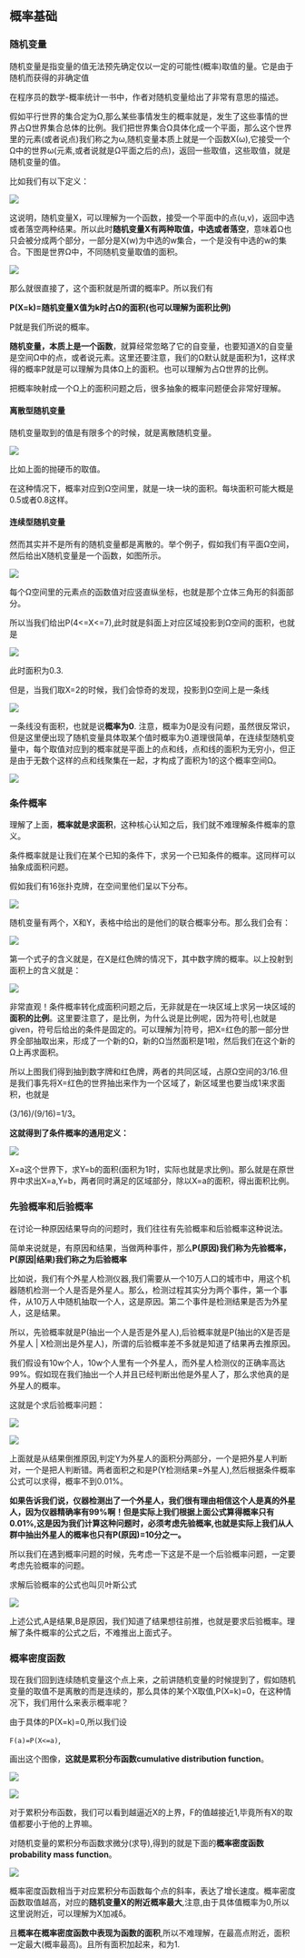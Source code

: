 ## 概率基础

### 随机变量
随机变量是指变量的值无法预先确定仅以一定的可能性(概率)取值的量。它是由于随机而获得的非确定值

在程序员的数学-概率统计一书中，作者对随机变量给出了非常有意思的描述。

假如平行世界的集合定为Ω,那么某些事情发生的概率就是，发生了这些事情的世界占Ω世界集合总体的比例。我们把世界集合Ω具体化成一个平面，那么这个世界里的元素(或者说点)我们称之为ω,随机变量本质上就是一个函数X(ω),它接受一个Ω中的世界ω(元素,或者说就是Ω平面之后的点)，返回一些取值，这些取值，就是随机变量的值。

比如我们有以下定义：

![](image/probability0.jpg)

这说明，随机变量X，可以理解为一个函数，接受一个平面中的点(u,v)，返回中选或者落空两种结果。所以此时**随机变量X有两种取值，中选或者落空**，意味着Ω也只会被分成两个部分，一部分是X(w)为中选的w集合，一个是没有中选的w的集合。下图是世界Ω中，不同随机变量取值的面积。

![](image/probability1.jpg)

那么就很直接了，这个面积就是所谓的概率P。所以我们有

**P(X=k)=随机变量X值为k时占Ω的面积(也可以理解为面积比例)**

P就是我们所说的概率。

**随机变量，本质上是一个函数**，就算经常忽略了它的自变量，也要知道X的自变量是空间Ω中的点，或者说元素。这里还要注意，我们的Ω默认就是面积为1，这样求得的概率P就是可以理解为具体Ω上的面积。也可以理解为占Ω世界的比例。

把概率映射成一个Ω上的面积问题之后，很多抽象的概率问题便会非常好理解。


#### 离散型随机变量
随机变量取到的值是有限多个的时候，就是离散随机变量。

![](image/probability8.jpg)

比如上面的抛硬币的取值。

在这种情况下，概率对应到Ω空间里，就是一块一块的面积。每块面积可能大概是0.5或者0.8这样。

#### 连续型随机变量
然而其实并不是所有的随机变量都是离散的。举个例子，假如我们有平面Ω空间，然后给出X随机变量是一个函数，如图所示。

![](image/probability9.jpg)

每个Ω空间里的元素点的函数值对应竖直纵坐标，也就是那个立体三角形的斜面部分。

所以当我们给出P(4<=X<=7),此时就是斜面上对应区域投影到Ω空间的面积，也就是

![](image/probability10.jpg)

此时面积为0.3.

但是，当我们取X=2的时候，我们会惊奇的发现，投影到Ω空间上是一条线

![](image/probability11.jpg)

一条线没有面积，也就是说**概率为0**. 注意，概率为0是没有问题，虽然很反常识，但是这里便出现了随机变量具体取某个值时概率为0.道理很简单，在连续型随机变量中，每个取值对应到的概率就是平面上的点和线，点和线的面积为无穷小，但正是由于无数个这样的点和线聚集在一起，才构成了面积为1的这个概率空间Ω。

![](image/probability12.jpg)


### 条件概率
理解了上面，**概率就是求面积**，这种核心认知之后，我们就不难理解条件概率的意义。

条件概率就是让我们在某个已知的条件下，求另一个已知条件的概率。这同样可以抽象成面积问题。

假如我们有16张扑克牌，在空间里他们呈以下分布。

![](image/probability2.jpg)

随机变量有两个，X和Y，表格中给出的是他们的联合概率分布。那么我们会有：

![](image/probability3.jpg)

第一个式子的含义就是，在X是红色牌的情况下，其中数字牌的概率。以上投射到面积上的含义就是：

![](image/probability4.jpg)

非常直观！条件概率转化成面积问题之后，无非就是在一块区域上求另一块区域的**面积的比例**。这里要注意了，是比例，为什么说是比例呢，因为符号|,也就是given，符号后给出的条件是固定的。可以理解为|符号，把X=红色的那一部分世界全部抽取出来，形成了一个新的Ω，新的Ω当然面积是1啦，然后我们在这个新的Ω上再求面积。

所以上图我们得到抽到数字牌和红色牌，两者的共同区域，占原Ω空间的3/16.但是我们事先将X=红色的世界抽出来作为一个区域了，新区域里也要当成1来求面积，也就是

(3/16)/(9/16)=1/3。

**这就得到了条件概率的通用定义：**

![](image/probability5.jpg)

X=a这个世界下，求Y=b的面积(面积为1时，实际也就是求比例)。那么就是在原世界中求出X=a,Y=b，两者同时满足的区域部分，除以X=a的面积，得出面积比例。


### 先验概率和后验概率
在讨论一种原因结果导向的问题时，我们往往有先验概率和后验概率这种说法。

简单来说就是，有原因和结果，当做两种事件，那么**P(原因)我们称为先验概率，P(原因|结果)我们称之为后验概率**

比如说，我们有个外星人检测仪器,我们需要从一个10万人口的城市中，用这个机器随机检测一个人是否是外星人。那么，检测过程其实分为两个事件，第一个事件，从10万人中随机抽取一个人，这是原因。第二个事件是检测结果是否为外星人，这是结果。

所以，先验概率就是P(抽出一个人是否是外星人),后验概率就是P(抽出的X是否是外星人 | X检测出是外星人)，所谓的后验概率差不多就是知道了结果再去推原因。

我们假设有10w个人，10w个人里有一个外星人，而外星人检测仪的正确率高达99%。假如现在我们抽出一个人并且已经判断出他是外星人了，那么求他真的是外星人的概率。

这就是个求后验概率问题：

![](image/probability6.jpg)

![](image/probability7.jpg)

上面就是从结果倒推原因,判定Y为外星人的面积分两部分，一个是把外星人判断对，一个是把人判断错。两者面积之和是P(Y检测结果=外星人),然后根据条件概率公式可以求得，概率不到0.01%。

**如果告诉我们说，仪器检测出了一个外星人，我们很有理由相信这个人是真的外星人，因为仪器精确率有99%啊！但是实际上我们根据上面公式算得概率只有0.01%,这是因为我们计算这种问题时，必须考虑先验概率,也就是实际上我们从人群中抽出外星人的概率也只有P(原因)=10分之一。**

所以我们在遇到概率问题的时候，先考虑一下这是不是一个后验概率问题，一定要考虑先验概率的问题。

求解后验概率的公式也叫贝叶斯公式

![](image/probability16.jpg)

上述公式,A是结果,B是原因，我们知道了结果想往前推，也就是要求后验概率。理解了条件概率的公式之后，不难推出上面式子。

### 概率密度函数
现在我们回到连续随机变量这个点上来，之前讲随机变量的时候提到了，假如随机变量的取值不是离散的而是连续的，那么具体的某个X取值,P(X=k)=0，在这种情况下，我们用什么来表示概率呢？

由于具体的P(X=k)=0,所以我们设

`F(a)=P(X<=a)`,

画出这个图像，**这就是累积分布函数cumulative distribution function**。

![](image/probability13.jpg)

![](image/probability14.jpg)

对于累积分布函数，我们可以看到越逼近X的上界，F的值越接近1,毕竟所有X的取值都要小于他的上界嘛。

对随机变量的累积分布函数求微分(求导),得到的就是下面的**概率密度函数probability mass function**。

![](image/probability15.jpg)

概率密度函数相当于对应累积分布函数每个点的斜率，表达了增长速度。概率密度函数取值越高，对应的**随机变量X的附近概率最大**,注意,由于具体值概率为0,所以这里说附近，可以理解为X加减δ。

且**概率在概率密度函数中表现为函数的面积**,所以不难理解，在最高点附近，面积一定最大(概率最高)。且所有面积加起来，和为1.
